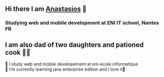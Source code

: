 ## Hi there I am [Anastasios](https://www.anastasios-arvanitis.info) 👋
### Studying web and mobile development at ENI IT school, Nantes FR
## I am also dad of two daughters and pationed cook 👨‍🍳




🔭 I study web and mobile developement at eni-ecole informatique  
🌱 I’m currently learning java enterprise edition and I love it💜

<!--
**AnastasiosArvanitis/AnastasiosArvanitis** is a ✨ _special_ ✨ repository because its `README.md` (this file) appears on your GitHub profile.

Here are some ideas to get you started:
- 👯 I’m looking to collaborate on ...
- 🤔 I’m looking for help with ...
- 💬 Ask me about ...
- 📫 How to reach me: ...
- 😄 Pronouns: ...
- ⚡ Fun fact: ...
-->
